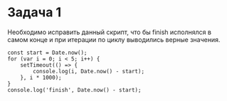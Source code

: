 
# Задача 1

Необходимо исправить данный скрипт, что бы finish исполнялся в самом конце и при итерации по циклу выводились верные значения.

```
const start = Date.now();
for (var i = 0; i < 5; i++) {
	setTimeout(() => {
		console.log(i, Date.now() - start);
	}, i * 1000);
}
console.log('finish', Date.now() - start);

```
